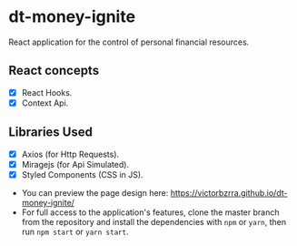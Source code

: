 # dt-money-ignite
React application for the control of personal financial resources.

## React concepts
- [x] React Hooks.
- [x] Context Api.

## Libraries Used
- [x] Axios (for Http Requests).
- [x] Miragejs (for Api Simulated).
- [x] Styled Components (CSS in JS).

- You can preview the page design here: https://victorbzrra.github.io/dt-money-ignite/
- For full access to the application's features, clone the master branch from the repository and install the dependencies with `npm` or `yarn`, then run `npm start` or `yarn start`.

